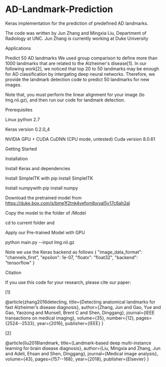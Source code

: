 # AD-Landmark-Prediction

Keras implementation for the prediction of predefined AD landmarks.


The code was written by Jun Zhang and Mingxia Liu, Department of Radiology at UNC. Jun Zhang is currently working at Duke University

Applications

Predict 50 AD landmarks
We used group comparison to define more than 1000 landmarks that are related to the Alzheimer's disease[1]. In our following work[2], we noticed that top 20 to 50 landmarks may be enough for AD classification by intergating deep neural networks. Therefore, we provide the landmark detection code to predict 50 landmarks for new images. 

Note that, you must perform the linear alignment for your image (to Img.nii.gz), and then run our code for landmark detection.

Prerequisites

Linux python 2.7

Keras version 0.2.0_4

NVIDIA GPU + CUDA CuDNN (CPU mode, untested) Cuda version 8.0.61
                        
Getting Started

Installation

Install Keras and dependencies 

Install SimpleITK with pip install SimpleITK

Install numpywith pip install numpy 

Download the pretrained model from https://duke.box.com/s/bme1f2tnk4vefomlbxyal5y17c6ah2al

Copy the model to the folder of /Model

cd to current folder and 

Apply our Pre-trained Model with GPU



python main.py --input Img.nii.gz

Note we use the Keras backend as follows
{
    "image_data_format": "channels_first",
    "epsilon": 1e-07,
    "floatx": "float32",
    "backend": "tensorflow"
}

Citation

If you use this code for your research, please cite our paper:

[1] 

@article{zhang2016detecting,
  title={Detecting anatomical landmarks for fast Alzheimer’s disease diagnosis},
  author={Zhang, Jun and Gao, Yue and Gao, Yaozong and Munsell, Brent C and Shen, Dinggang},
  journal={IEEE transactions on medical imaging},
  volume={35},
  number={12},
  pages={2524--2533},
  year={2016},
  publisher={IEEE}
}

[2] 

@article{liu2018landmark,
  title={Landmark-based deep multi-instance learning for brain disease diagnosis},
  author={Liu, Mingxia and Zhang, Jun and Adeli, Ehsan and Shen, Dinggang},
  journal={Medical image analysis},
  volume={43},
  pages={157--168},
  year={2018},
  publisher={Elsevier}
}

